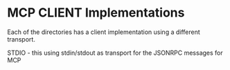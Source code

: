 # MCP CLIENT Implementations

Each of the directories has a client implementation using a different transport.  

STDIO - this using stdin/stdout as transport for the JSONRPC messages for MCP

